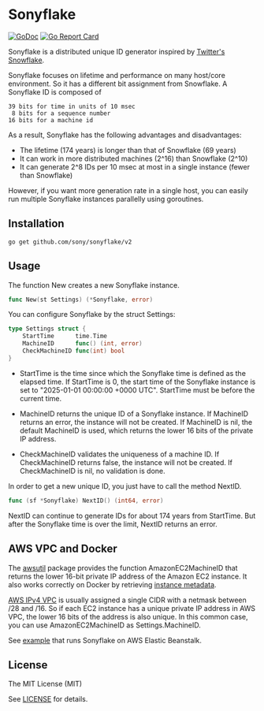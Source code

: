 Sonyflake
=========

[![GoDoc](https://godoc.org/github.com/sony/sonyflake?status.svg)](http://godoc.org/github.com/sony/sonyflake)
[![Go Report Card](https://goreportcard.com/badge/github.com/sony/sonyflake)](https://goreportcard.com/report/github.com/sony/sonyflake)

Sonyflake is a distributed unique ID generator inspired by [Twitter's Snowflake](https://blog.twitter.com/2010/announcing-snowflake).  

Sonyflake focuses on lifetime and performance on many host/core environment.
So it has a different bit assignment from Snowflake.
A Sonyflake ID is composed of

    39 bits for time in units of 10 msec
     8 bits for a sequence number
    16 bits for a machine id

As a result, Sonyflake has the following advantages and disadvantages:

- The lifetime (174 years) is longer than that of Snowflake (69 years)
- It can work in more distributed machines (2^16) than Snowflake (2^10)
- It can generate 2^8 IDs per 10 msec at most in a single instance (fewer than Snowflake)

However, if you want more generation rate in a single host,
you can easily run multiple Sonyflake instances parallelly using goroutines.

Installation
------------

```
go get github.com/sony/sonyflake/v2
```

Usage
-----

The function New creates a new Sonyflake instance.

```go
func New(st Settings) (*Sonyflake, error)
```

You can configure Sonyflake by the struct Settings:

```go
type Settings struct {
	StartTime      time.Time
	MachineID      func() (int, error)
	CheckMachineID func(int) bool
}
```

- StartTime is the time since which the Sonyflake time is defined as the elapsed time.
  If StartTime is 0, the start time of the Sonyflake instance is set to "2025-01-01 00:00:00 +0000 UTC".
  StartTime must be before the current time.

- MachineID returns the unique ID of a Sonyflake instance.
  If MachineID returns an error, the instance will not be created.
  If MachineID is nil, the default MachineID is used, which returns the lower 16 bits of the private IP address.

- CheckMachineID validates the uniqueness of a machine ID.
  If CheckMachineID returns false, the instance will not be created.
  If CheckMachineID is nil, no validation is done.

In order to get a new unique ID, you just have to call the method NextID.

```go
func (sf *Sonyflake) NextID() (int64, error)
```

NextID can continue to generate IDs for about 174 years from StartTime.
But after the Sonyflake time is over the limit, NextID returns an error.

AWS VPC and Docker
------------------

The [awsutil](https://github.com/sony/sonyflake/blob/master/v2/awsutil) package provides
the function AmazonEC2MachineID that returns the lower 16-bit private IP address of the Amazon EC2 instance.
It also works correctly on Docker
by retrieving [instance metadata](http://docs.aws.amazon.com/en_us/AWSEC2/latest/UserGuide/ec2-instance-metadata.html).

[AWS IPv4 VPC](https://docs.aws.amazon.com/vpc/latest/userguide/vpc-cidr-blocks.html)
is usually assigned a single CIDR with a netmask between /28 and /16.
So if each EC2 instance has a unique private IP address in AWS VPC,
the lower 16 bits of the address is also unique.
In this common case, you can use AmazonEC2MachineID as Settings.MachineID.

See [example](https://github.com/sony/sonyflake/blob/master/v2/example) that runs Sonyflake on AWS Elastic Beanstalk.

License
-------

The MIT License (MIT)

See [LICENSE](https://github.com/sony/sonyflake/blob/master/LICENSE) for details.
